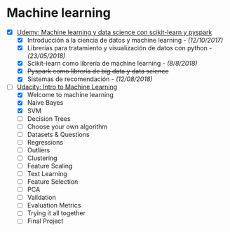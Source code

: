 # Machine learning

- [x] [Udemy: Machine learning y data science con scikit-learn y pyspark](https://www.udemy.com/machine-learning-y-data-science-con-scikit-learn-y-pyspark/)
  - [x] Introducción a la ciencia de datos y machine learning - *(12/10/2017)*
  - [x] Librerías para tratamiento y visualización de datos con python - *(23/05/2018)*
  - [x] Scikit-learn como librería de machine learning - *(8/8/2018)*
  - [x] ~~Pyspark como librería de big data y data science~~
  - [x] Sistemas de recomendación - *(12/08/2018)*
- [ ] [Udacity:  Intro to Machine Learning](https://classroom.udacity.com/courses/ud120)
  - [x] Welcome to machine learning
  - [x] Naive Bayes
  - [x] SVM
  - [ ] Decision Trees
  - [ ] Choose your own algorithm
  - [ ] Datasets & Questions
  - [ ] Regressions
  - [ ] Outliers
  - [ ] Clustering
  - [ ] Feature Scaling
  - [ ] Text Learning
  - [ ] Feature Selection
  - [ ] PCA
  - [ ] Validation
  - [ ] Evaluation Metrics
  - [ ] Trying it all together
  - [ ] Final Project
